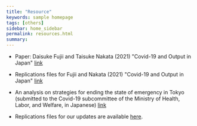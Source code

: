 ```yaml
---
title: "Resource"
keywords: sample homepage
tags: [others]
sidebar: home_sidebar
permalink: resources.html
summary:
---
```


- Paper: Daisuke Fujii and Taisuke Nakata (2021) "Covid-19 and Output in Japan" [link](./files/FujiiNakata_Covid19.pdf)

- Replications files for Fujii and Nakata (2021) "Covid-19 and Output in Japan" [link](./files/Covid19_Output.zip)

- An analysis on strategies for ending the state of emergency in Tokyo (submitted to the Covid-19 subcommittee of the Ministry of Health, Labor, and Welfare, in Japanese) [link](./files/Slides_緊急事態宣言解除基準_0115.pdf)

- Replications files for our updates are available [here](https://github.com/Covid19OutputJapan/Covid19OutputJapan.github.io/tree/main/_archives/).

